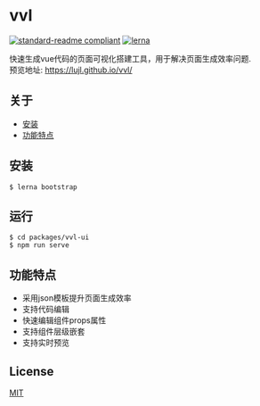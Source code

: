 # vvl

[![standard-readme compliant](https://img.shields.io/badge/readme%20style-standard-brightgreen.svg?style=flat-square)](https://github.com/RichardLitt/standard-readme)
[![lerna](https://img.shields.io/badge/maintained%20with-lerna-cc00ff.svg)](https://lerna.js.org/)

快速生成vue代码的页面可视化搭建工具，用于解决页面生成效率问题.  
预览地址: https://lujl.github.io/vvl/

## 关于

- [安装](#安装)
- [功能特点](#功能特点)

## 安装

```
$ lerna bootstrap
```

## 运行
```
$ cd packages/vvl-ui
$ npm run serve
```

## 功能特点

* 采用json模板提升页面生成效率
* 支持代码编辑
* 快速编辑组件props属性
* 支持组件层级嵌套
* 支持实时预览

## License

[MIT](LICENSE)
